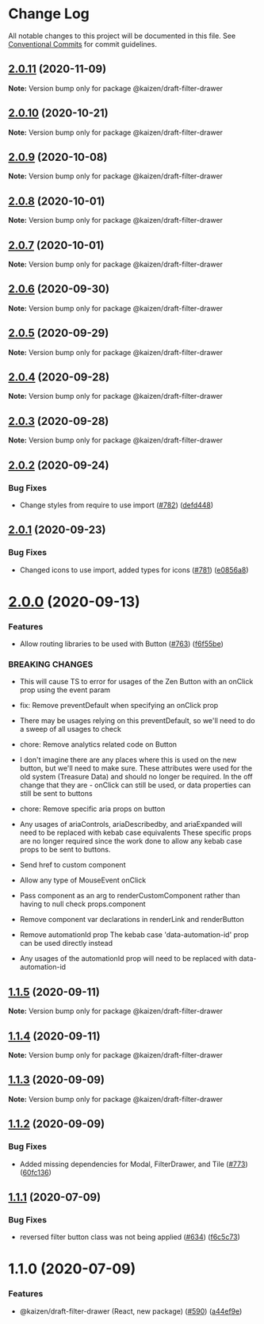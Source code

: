 # Change Log

All notable changes to this project will be documented in this file.
See [Conventional Commits](https://conventionalcommits.org) for commit guidelines.

## [2.0.11](https://github.com/cultureamp/kaizen-design-system/compare/@kaizen/draft-filter-drawer@2.0.10...@kaizen/draft-filter-drawer@2.0.11) (2020-11-09)

**Note:** Version bump only for package @kaizen/draft-filter-drawer





## [2.0.10](https://github.com/cultureamp/kaizen-design-system/compare/@kaizen/draft-filter-drawer@2.0.9...@kaizen/draft-filter-drawer@2.0.10) (2020-10-21)

**Note:** Version bump only for package @kaizen/draft-filter-drawer





## [2.0.9](https://github.com/cultureamp/kaizen-design-system/compare/@kaizen/draft-filter-drawer@2.0.8...@kaizen/draft-filter-drawer@2.0.9) (2020-10-08)

**Note:** Version bump only for package @kaizen/draft-filter-drawer





## [2.0.8](https://github.com/cultureamp/kaizen-design-system/compare/@kaizen/draft-filter-drawer@2.0.7...@kaizen/draft-filter-drawer@2.0.8) (2020-10-01)

**Note:** Version bump only for package @kaizen/draft-filter-drawer





## [2.0.7](https://github.com/cultureamp/kaizen-design-system/compare/@kaizen/draft-filter-drawer@2.0.6...@kaizen/draft-filter-drawer@2.0.7) (2020-10-01)

**Note:** Version bump only for package @kaizen/draft-filter-drawer





## [2.0.6](https://github.com/cultureamp/kaizen-design-system/compare/@kaizen/draft-filter-drawer@2.0.5...@kaizen/draft-filter-drawer@2.0.6) (2020-09-30)

**Note:** Version bump only for package @kaizen/draft-filter-drawer





## [2.0.5](https://github.com/cultureamp/kaizen-design-system/compare/@kaizen/draft-filter-drawer@2.0.4...@kaizen/draft-filter-drawer@2.0.5) (2020-09-29)

**Note:** Version bump only for package @kaizen/draft-filter-drawer





## [2.0.4](https://github.com/cultureamp/kaizen-design-system/compare/@kaizen/draft-filter-drawer@2.0.3...@kaizen/draft-filter-drawer@2.0.4) (2020-09-28)

**Note:** Version bump only for package @kaizen/draft-filter-drawer





## [2.0.3](https://github.com/cultureamp/kaizen-design-system/compare/@kaizen/draft-filter-drawer@2.0.2...@kaizen/draft-filter-drawer@2.0.3) (2020-09-28)

**Note:** Version bump only for package @kaizen/draft-filter-drawer





## [2.0.2](https://github.com/cultureamp/kaizen-design-system/compare/@kaizen/draft-filter-drawer@2.0.1...@kaizen/draft-filter-drawer@2.0.2) (2020-09-24)


### Bug Fixes

* Change styles from require to use import ([#782](https://github.com/cultureamp/kaizen-design-system/issues/782)) ([defd448](https://github.com/cultureamp/kaizen-design-system/commit/defd4483faa3459d9af48e272c63656798008a28))





## [2.0.1](https://github.com/cultureamp/kaizen-design-system/compare/@kaizen/draft-filter-drawer@2.0.0...@kaizen/draft-filter-drawer@2.0.1) (2020-09-23)


### Bug Fixes

* Changed icons to use import, added types for icons ([#781](https://github.com/cultureamp/kaizen-design-system/issues/781)) ([e0856a8](https://github.com/cultureamp/kaizen-design-system/commit/e0856a84e3b39d3dc1bfa910b0b973bd65e170c9))





# [2.0.0](https://github.com/cultureamp/kaizen-design-system/compare/@kaizen/draft-filter-drawer@1.1.5...@kaizen/draft-filter-drawer@2.0.0) (2020-09-13)


### Features

* Allow routing libraries to be used with Button ([#763](https://github.com/cultureamp/kaizen-design-system/issues/763)) ([f6f55be](https://github.com/cultureamp/kaizen-design-system/commit/f6f55becff90bcce3aed8c4ccf62a6a393696857))


### BREAKING CHANGES

* This will cause TS to error for usages of the Zen Button with an onClick prop using the event param

* fix: Remove preventDefault when specifying an onClick prop
* There may be usages relying on this preventDefault, so we'll need to do a sweep of all usages to check

* chore: Remove analytics related code on Button
* I don't imagine there are any places where this is used on the new button, but we'll need to make sure.
These attributes were used for the old system (Treasure Data) and should no longer be required. In the off change that they are - onClick can still be used, or data properties can still be sent to buttons

* chore: Remove specific aria props on button
* Any usages of ariaControls, ariaDescribedby, and ariaExpanded will need to be replaced with kebab case equivalents
These specific props are no longer required since the work done to allow any kebab case props to be sent to buttons.

* Send href to custom component

* Allow any type of MouseEvent onClick

* Pass component as an arg to renderCustomComponent rather than having to null check props.component

* Remove component var declarations in renderLink and renderButton

* Remove automationId prop
The kebab case 'data-automation-id' prop can be used directly instead
* Any usages of the automationId prop will need to be replaced with data-automation-id





## [1.1.5](https://github.com/cultureamp/kaizen-design-system/compare/@kaizen/draft-filter-drawer@1.1.4...@kaizen/draft-filter-drawer@1.1.5) (2020-09-11)

**Note:** Version bump only for package @kaizen/draft-filter-drawer





## [1.1.4](https://github.com/cultureamp/kaizen-design-system/compare/@kaizen/draft-filter-drawer@1.1.3...@kaizen/draft-filter-drawer@1.1.4) (2020-09-11)

**Note:** Version bump only for package @kaizen/draft-filter-drawer





## [1.1.3](https://github.com/cultureamp/kaizen-design-system/compare/@kaizen/draft-filter-drawer@1.1.2...@kaizen/draft-filter-drawer@1.1.3) (2020-09-09)

**Note:** Version bump only for package @kaizen/draft-filter-drawer





## [1.1.2](https://github.com/cultureamp/kaizen-design-system/compare/@kaizen/draft-filter-drawer@1.1.1...@kaizen/draft-filter-drawer@1.1.2) (2020-09-09)


### Bug Fixes

* Added missing dependencies for Modal, FilterDrawer, and Tile ([#773](https://github.com/cultureamp/kaizen-design-system/issues/773)) ([60fc136](https://github.com/cultureamp/kaizen-design-system/commit/60fc136e131cca15fbc5b6dcbc8953c567d8e23c))





## [1.1.1](https://github.com/cultureamp/kaizen-design-system/compare/@kaizen/draft-filter-drawer@1.1.0...@kaizen/draft-filter-drawer@1.1.1) (2020-07-09)


### Bug Fixes

* reversed filter button class was not being applied ([#634](https://github.com/cultureamp/kaizen-design-system/issues/634)) ([f6c5c73](https://github.com/cultureamp/kaizen-design-system/commit/f6c5c73c1979851664e576377b2644e6917c9f2d))





# 1.1.0 (2020-07-09)


### Features

* @kaizen/draft-filter-drawer (React, new package) ([#590](https://github.com/cultureamp/kaizen-design-system/issues/590)) ([a44ef9e](https://github.com/cultureamp/kaizen-design-system/commit/a44ef9e2efd82855412c8d334b063208bfc5be28))
